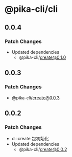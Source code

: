 # @pika-cli/cli

## 0.0.4

### Patch Changes

- Updated dependencies
  - @pika-cli/create@0.1.0

## 0.0.3

### Patch Changes

- @pika-cli/create@0.0.3

## 0.0.2

### Patch Changes

- cli create 包初始化
- Updated dependencies
  - @pika-cli/create@0.0.2
